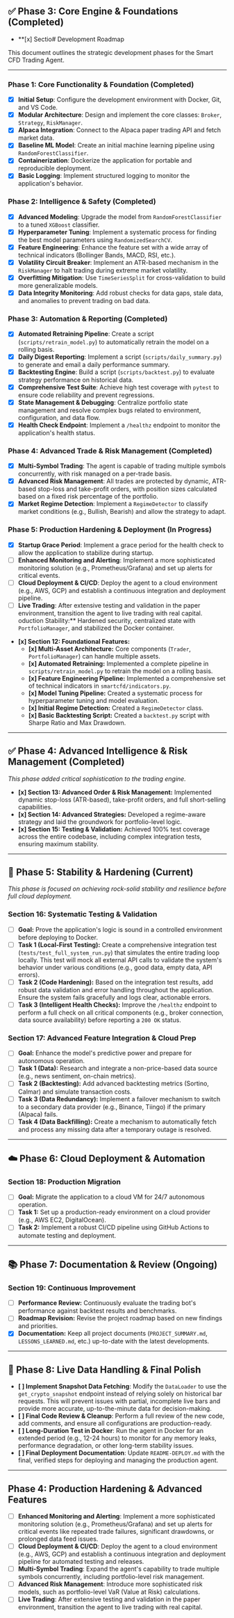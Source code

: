 ## ✅ Phase 3: Core Engine & Foundations (Completed)

*   **[x] Sectio# Development Roadmap

This document outlines the strategic development phases for the Smart CFD Trading Agent.

---

### Phase 1: Core Functionality & Foundation (Completed)

- [x] **Initial Setup**: Configure the development environment with Docker, Git, and VS Code.
- [x] **Modular Architecture**: Design and implement the core classes: `Broker`, `Strategy`, `RiskManager`.
- [x] **Alpaca Integration**: Connect to the Alpaca paper trading API and fetch market data.
- [x] **Baseline ML Model**: Create an initial machine learning pipeline using `RandomForestClassifier`.
- [x] **Containerization**: Dockerize the application for portable and reproducible deployment.
- [x] **Basic Logging**: Implement structured logging to monitor the application's behavior.

### Phase 2: Intelligence & Safety (Completed)

- [x] **Advanced Modeling**: Upgrade the model from `RandomForestClassifier` to a tuned `XGBoost` classifier.
- [x] **Hyperparameter Tuning**: Implement a systematic process for finding the best model parameters using `RandomizedSearchCV`.
- [x] **Feature Engineering**: Enhance the feature set with a wide array of technical indicators (Bollinger Bands, MACD, RSI, etc.).
- [x] **Volatility Circuit Breaker**: Implement an ATR-based mechanism in the `RiskManager` to halt trading during extreme market volatility.
- [x] **Overfitting Mitigation**: Use `TimeSeriesSplit` for cross-validation to build more generalizable models.
- [x] **Data Integrity Monitoring**: Add robust checks for data gaps, stale data, and anomalies to prevent trading on bad data.

### Phase 3: Automation & Reporting (Completed)

- [x] **Automated Retraining Pipeline**: Create a script (`scripts/retrain_model.py`) to automatically retrain the model on a rolling basis.
- [x] **Daily Digest Reporting**: Implement a script (`scripts/daily_summary.py`) to generate and email a daily performance summary.
- [x] **Backtesting Engine**: Build a script (`scripts/backtest.py`) to evaluate strategy performance on historical data.
- [x] **Comprehensive Test Suite**: Achieve high test coverage with `pytest` to ensure code reliability and prevent regressions.
- [x] **State Management & Debugging**: Centralize portfolio state management and resolve complex bugs related to environment, configuration, and data flow.
- [x] **Health Check Endpoint**: Implement a `/healthz` endpoint to monitor the application's health status.

### Phase 4: Advanced Trade & Risk Management (Completed)

- [x] **Multi-Symbol Trading**: The agent is capable of trading multiple symbols concurrently, with risk managed on a per-trade basis.
- [x] **Advanced Risk Management**: All trades are protected by dynamic, ATR-based stop-loss and take-profit orders, with position sizes calculated based on a fixed risk percentage of the portfolio.
- [x] **Market Regime Detection**: Implement a `RegimeDetector` to classify market conditions (e.g., Bullish, Bearish) and allow the strategy to adapt.

### Phase 5: Production Hardening & Deployment (In Progress)

- [x] **Startup Grace Period**: Implement a grace period for the health check to allow the application to stabilize during startup.
- [ ] **Enhanced Monitoring and Alerting**: Implement a more sophisticated monitoring solution (e.g., Prometheus/Grafana) and set up alerts for critical events.
- [ ] **Cloud Deployment & CI/CD**: Deploy the agent to a cloud environment (e.g., AWS, GCP) and establish a continuous integration and deployment pipeline.
- [ ] **Live Trading**: After extensive testing and validation in the paper environment, transition the agent to live trading with real capital.
oduction Stability:** Hardened security, centralized state with `PortfolioManager`, and stabilized the Docker container.
*   **[x] Section 12: Foundational Features:**
    *   **[x] Multi-Asset Architecture:** Core components (`Trader`, `PortfolioManager`) can handle multiple assets.
    *   **[x] Automated Retraining:** Implemented a complete pipeline in `scripts/retrain_model.py` to retrain the model on a rolling basis.
    *   **[x] Feature Engineering Pipeline:** Implemented a comprehensive set of technical indicators in `smartcfd/indicators.py`.
    *   **[x] Model Tuning Pipeline:** Created a systematic process for hyperparameter tuning and model evaluation.
    *   **[x] Initial Regime Detection:** Created a `RegimeDetector` class.
    *   **[x] Basic Backtesting Script:** Created a `backtest.py` script with Sharpe Ratio and Max Drawdown.

---

## ✅ Phase 4: Advanced Intelligence & Risk Management (Completed)

*This phase added critical sophistication to the trading engine.*

*   **[x] Section 13: Advanced Order & Risk Management:** Implemented dynamic stop-loss (ATR-based), take-profit orders, and full short-selling capabilities.
*   **[x] Section 14: Advanced Strategies:** Developed a regime-aware strategy and laid the groundwork for portfolio-level logic.
*   **[x] Section 15: Testing & Validation:** Achieved 100% test coverage across the entire codebase, including complex integration tests, ensuring maximum stability.

---

## 🚀 Phase 5: Stability & Hardening (Current)

*This phase is focused on achieving rock-solid stability and resilience before full cloud deployment.*

### Section 16: Systematic Testing & Validation
- [ ] **Goal:** Prove the application's logic is sound in a controlled environment before deploying to Docker.
- [ ] **Task 1 (Local-First Testing):** Create a comprehensive integration test (`tests/test_full_system_run.py`) that simulates the entire trading loop locally. This test will mock all external API calls to validate the system's behavior under various conditions (e.g., good data, empty data, API errors).
- [ ] **Task 2 (Code Hardening):** Based on the integration test results, add robust data validation and error handling throughout the application. Ensure the system fails gracefully and logs clear, actionable errors.
- [ ] **Task 3 (Intelligent Health Checks):** Improve the `/healthz` endpoint to perform a full check on all critical components (e.g., broker connection, data source availability) before reporting a `200 OK` status.

### Section 17: Advanced Feature Integration & Cloud Prep
- [ ] **Goal:** Enhance the model's predictive power and prepare for autonomous operation.
- [ ] **Task 1 (Data):** Research and integrate a non-price-based data source (e.g., news sentiment, on-chain metrics).
- [ ] **Task 2 (Backtesting):** Add advanced backtesting metrics (Sortino, Calmar) and simulate transaction costs.
- [ ] **Task 3 (Data Redundancy):** Implement a failover mechanism to switch to a secondary data provider (e.g., Binance, Tiingo) if the primary (Alpaca) fails.
- [ ] **Task 4 (Data Backfilling):** Create a mechanism to automatically fetch and process any missing data after a temporary outage is resolved.

---

## ☁️ Phase 6: Cloud Deployment & Automation

### Section 18: Production Migration
- [ ] **Goal:** Migrate the application to a cloud VM for 24/7 autonomous operation.
- [ ] **Task 1:** Set up a production-ready environment on a cloud provider (e.g., AWS EC2, DigitalOcean).
- [ ] **Task 2:** Implement a robust CI/CD pipeline using GitHub Actions to automate testing and deployment.

---

## 📚 Phase 7: Documentation & Review (Ongoing)

### Section 19: Continuous Improvement
- [ ] **Performance Review:** Continuously evaluate the trading bot's performance against backtest results and benchmarks.
- [ ] **Roadmap Revision:** Revise the project roadmap based on new findings and priorities.
- [x] **Documentation:** Keep all project documents (`PROJECT_SUMMARY.md`, `LESSONS_LEARNED.md`, etc.) up-to-date with the latest developments.

---

## 🔧 Phase 8: Live Data Handling & Final Polish

- **[ ] Implement Snapshot Data Fetching**: Modify the `DataLoader` to use the `get_crypto_snapshot` endpoint instead of relying solely on historical bar requests. This will prevent issues with partial, incomplete live bars and provide more accurate, up-to-the-minute data for decision-making.
- **[ ] Final Code Review & Cleanup**: Perform a full review of the new code, add comments, and ensure all configurations are production-ready.
- **[ ] Long-Duration Test in Docker**: Run the agent in Docker for an extended period (e.g., 12-24 hours) to monitor for any memory leaks, performance degradation, or other long-term stability issues.
- **[ ] Final Deployment Documentation**: Update `README-DEPLOY.md` with the final, verified steps for deploying and managing the production agent.

---

## Phase 4: Production Hardening & Advanced Features

- [ ] **Enhanced Monitoring and Alerting**: Implement a more sophisticated monitoring solution (e.g., Prometheus/Grafana) and set up alerts for critical events like repeated trade failures, significant drawdowns, or prolonged data feed issues.
- [ ] **Cloud Deployment & CI/CD**: Deploy the agent to a cloud environment (e.g., AWS, GCP) and establish a continuous integration and deployment pipeline for automated testing and releases.
- [ ] **Multi-Symbol Trading**: Expand the agent's capability to trade multiple symbols concurrently, including portfolio-level risk management.
- [ ] **Advanced Risk Management**: Introduce more sophisticated risk models, such as portfolio-level VaR (Value at Risk) calculations.
- [ ] **Live Trading**: After extensive testing and validation in the paper environment, transition the agent to live trading with real capital.
